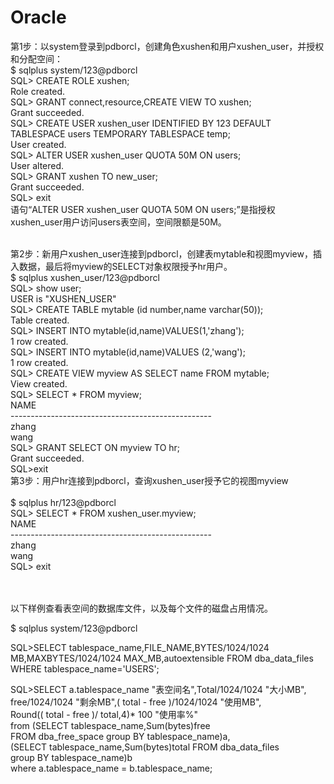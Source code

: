 # Oracle
第1步：以system登录到pdborcl，创建角色xushen和用户xushen_user，并授权和分配空间：<br>
$ sqlplus system/123@pdborcl<br>
SQL> CREATE ROLE xushen;<br>
Role created.<br>
SQL> GRANT connect,resource,CREATE VIEW TO xushen;<br>
Grant succeeded.<br>
SQL> CREATE USER xushen_user IDENTIFIED BY 123 DEFAULT TABLESPACE users TEMPORARY TABLESPACE temp;<br>
User created.<br>
SQL> ALTER USER xushen_user QUOTA 50M ON users;<br>
User altered.<br>
SQL> GRANT xushen TO new_user;<br>
Grant succeeded.<br>
SQL> exit<br>
语句“ALTER USER xushen_user QUOTA 50M ON users;”是指授权xushen_user用户访问users表空间，空间限额是50M。<br><br>

第2步：新用户xushen_user连接到pdborcl，创建表mytable和视图myview，插入数据，最后将myview的SELECT对象权限授予hr用户。<br>
$ sqlplus xushen_user/123@pdborcl<br>
SQL> show user;<br>
USER is "XUSHEN_USER"<br>
SQL> CREATE TABLE mytable (id number,name varchar(50));<br>
Table created.<br>
SQL> INSERT INTO mytable(id,name)VALUES(1,'zhang');<br>
1 row created.<br>
SQL> INSERT INTO mytable(id,name)VALUES (2,'wang');<br>
1 row created.<br>
SQL> CREATE VIEW myview AS SELECT name FROM mytable;<br>
View created.<br>
SQL> SELECT * FROM myview;<br>
NAME<br>
--------------------------------------------------<br>
zhang<br>
wang<br>
SQL> GRANT SELECT ON myview TO hr;<br>
Grant succeeded.<br>
SQL>exit<br>
第3步：用户hr连接到pdborcl，查询xushen_user授予它的视图myview<br><br>
$ sqlplus hr/123@pdborcl<br>
SQL> SELECT * FROM xushen_user.myview;<br>
NAME<br>
--------------------------------------------------<br>
zhang<br>
wang<br>
SQL> exit<br><br>
<br>

以下样例查看表空间的数据库文件，以及每个文件的磁盘占用情况。<br>

$ sqlplus system/123@pdborcl<br>

SQL>SELECT tablespace_name,FILE_NAME,BYTES/1024/1024 MB,MAXBYTES/1024/1024 MAX_MB,autoextensible FROM dba_data_files  WHERE  tablespace_name='USERS';<br>

SQL>SELECT a.tablespace_name "表空间名",Total/1024/1024 "大小MB",<br>
 free/1024/1024 "剩余MB",( total - free )/1024/1024 "使用MB",<br>
 Round(( total - free )/ total,4)* 100 "使用率%"<br>
 from (SELECT tablespace_name,Sum(bytes)free<br>
        FROM   dba_free_space group  BY tablespace_name)a,<br>
       (SELECT tablespace_name,Sum(bytes)total FROM dba_data_files<br>
        group  BY tablespace_name)b<br>
 where  a.tablespace_name = b.tablespace_name;<br>
